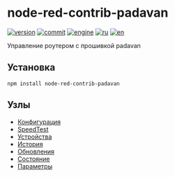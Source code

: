 # node-red-contrib-padavan

[![version](https://img.shields.io/npm/v/node-red-contrib-padavan.svg)](https://www.npmjs.org/package/node-red-contrib-padavan)
[![commit](https://img.shields.io/github/last-commit/alex2844/node-padavan.svg)](https://github.com/alex2844/node-padavan)
[![engine](https://img.shields.io/badge/Node-padavan-red.svg)](../README.md)
[![ru](https://img.shields.io/badge/lang-ru-green)](README.md)
[![en](https://img.shields.io/badge/lang-en-white)](../../en-US/node-red/README.md)

Управление роутером с прошивкой padavan


## Установка

``` shell
npm install node-red-contrib-padavan
```


## Узлы

- [Конфигурация](config.md)
- [SpeedTest](speedtest.md)
- [Устройства](devices.md)
- [История](history.md)
- [Обновления](upgrade.md)
- [Состояние](system.md)
- [Параметры](params.md)
